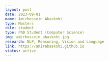 ```yaml
---
layout: post
date: 2023-09-01
name: Amirhossein Abaskohi
type: Masters
role: student
type: PhD Student (Computer Science)
img: amirhossein_abaskohi.jpg
research: NLP, Reasoning, Vision and Language
link: https://amirabaskohi.github.io
status: active
---
```

